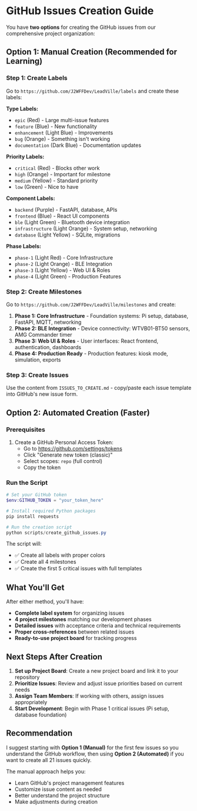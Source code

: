 # GitHub Issues Creation Guide

You have **two options** for creating the GitHub issues from our comprehensive project organization:

## Option 1: Manual Creation (Recommended for Learning)

### Step 1: Create Labels
Go to `https://github.com/J2WFFDev/LeadVille/labels` and create these labels:

**Type Labels:**
- `epic` (Red) - Large multi-issue features
- `feature` (Blue) - New functionality  
- `enhancement` (Light Blue) - Improvements
- `bug` (Orange) - Something isn't working
- `documentation` (Dark Blue) - Documentation updates

**Priority Labels:**
- `critical` (Red) - Blocks other work
- `high` (Orange) - Important for milestone
- `medium` (Yellow) - Standard priority
- `low` (Green) - Nice to have

**Component Labels:**
- `backend` (Purple) - FastAPI, database, APIs
- `frontend` (Blue) - React UI components
- `ble` (Light Green) - Bluetooth device integration
- `infrastructure` (Light Orange) - System setup, networking
- `database` (Light Yellow) - SQLite, migrations

**Phase Labels:**
- `phase-1` (Light Red) - Core Infrastructure
- `phase-2` (Light Orange) - BLE Integration  
- `phase-3` (Light Yellow) - Web UI & Roles
- `phase-4` (Light Green) - Production Features

### Step 2: Create Milestones
Go to `https://github.com/J2WFFDev/LeadVille/milestones` and create:

1. **Phase 1: Core Infrastructure** - Foundation systems: Pi setup, database, FastAPI, MQTT, networking
2. **Phase 2: BLE Integration** - Device connectivity: WTVB01-BT50 sensors, AMG Commander timer
3. **Phase 3: Web UI & Roles** - User interfaces: React frontend, authentication, dashboards
4. **Phase 4: Production Ready** - Production features: kiosk mode, simulation, exports

### Step 3: Create Issues
Use the content from `ISSUES_TO_CREATE.md` - copy/paste each issue template into GitHub's new issue form.

## Option 2: Automated Creation (Faster)

### Prerequisites
1. Create a GitHub Personal Access Token:
   - Go to https://github.com/settings/tokens
   - Click "Generate new token (classic)"
   - Select scopes: `repo` (full control)
   - Copy the token

### Run the Script
```powershell
# Set your GitHub token
$env:GITHUB_TOKEN = "your_token_here"

# Install required Python packages
pip install requests

# Run the creation script
python scripts/create_github_issues.py
```

The script will:
- ✅ Create all labels with proper colors
- ✅ Create all 4 milestones
- ✅ Create the first 5 critical issues with full templates

## What You'll Get

After either method, you'll have:
- **Complete label system** for organizing issues
- **4 project milestones** matching our development phases  
- **Detailed issues** with acceptance criteria and technical requirements
- **Proper cross-references** between related issues
- **Ready-to-use project board** for tracking progress

## Next Steps After Creation

1. **Set up Project Board**: Create a new project board and link it to your repository
2. **Prioritize Issues**: Review and adjust issue priorities based on current needs
3. **Assign Team Members**: If working with others, assign issues appropriately
4. **Start Development**: Begin with Phase 1 critical issues (Pi setup, database foundation)

## Recommendation

I suggest starting with **Option 1 (Manual)** for the first few issues so you understand the GitHub workflow, then using **Option 2 (Automated)** if you want to create all 21 issues quickly.

The manual approach helps you:
- Learn GitHub's project management features
- Customize issue content as needed
- Better understand the project structure
- Make adjustments during creation
